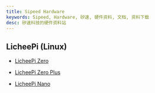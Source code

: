 ```yaml
---
title: Sipeed Hardware
keywords: Sipeed, Hardware, 矽速, 硬件资料, 文档, 资料下载
desc: 矽速科技的硬件资料站
---
```


## LicheePi (Linux)

- [LicheePi Zero](./)
- [LicheePi Zero Plus](./)

- [LicheePi Nano](./)
